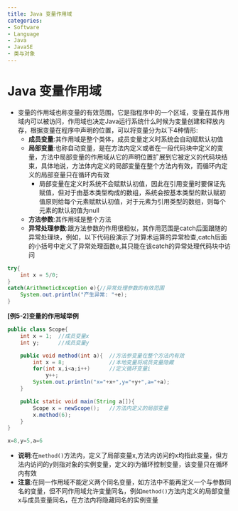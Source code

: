 ```yaml
---
title: Java 变量作用域
categories:
- Software
- Language
- Java
- JavaSE
- 类与对象
---
```

# Java 变量作用域

- 变量的作用域也称变量的有效范围，它是指程序中的一个区域，变量在其作用域内可以被访问，作用域也决定Java运行系统什么时候为变量创建和释放内存，根据变量在程序中声明的位置，可以将变量分为以下4种情形:
    - **成员变量**:其作用域是整个类体，成员变量定义时系统会自动赋默认初值
    - **局部变量**:也称自动变量，是在方法内定义或者在一段代码块中定义的变量，方法中局部变量的作用域从它的声明位置扩展到它被定义的代码块结束，具体地说，方法体内定义的局部变量在整个方法内有效，而循环内定义的局部变量只在循环内有效
        - 局部变量在定义时系统不会赋默认初值，因此在引用变量时要保证先赋值，但对于由基本类型构成的数组，系统会按基本类型的默认赋初值原则给每个元素赋默认初值，对于元素为引用类型的数组，则每个元素的默认初值为null
    - **方法参数**:其作用域是整个方法
    - **异常处理参数**:跟方法参数的作用很相似，其作用范围是catch后面跟随的异常处理块，例如，以下代码段演示了对算术运算的异常检查,catch后面的小括号中定义了异常处理函数e,其只能在该catch的异常处理代码块中访问

```java
try{
    int x = 5/0;
}
catch(ArithmeticException e){//异常处理参数的有效范围
    System.out.println("产生异常: "+e);
}
```

**[例5-2]变量的作用域举例**

```java
public class Scope{
    int x = 1;	//成员变量x
    int y;		//成员变量y

    public void method(int a){	//方法参变量在整个方法内有效
        int x = 8;				//本地变量将成员变量隐藏
        for(int x,i<a;i++)		//定义循环变量i
            y++;
        System.out.println("x="+x+",y="+y+",a="+a);
    }

    public static void main(String a[]){
        Scope x = newScope();	//方法内定义的局部变量
        x.method(6);
    }
}

x=8,y=5,a=6
```

- **说明**:在`method()`方法内，定义了局部变量x,方法内访问的x均指此变量，但方法内访问的y则指对象的实例变量，定义的i为循环控制变量，该变量只在循环内有效
- **注意**:在同一作用域不能定义两个同名变量，如方法中不能再定义一个与参数同名的变量，但不同作用域允许变量同名，例如`method()`方法内定义的局部变量x与成员变量同名，在方法内将隐藏同名的实例变量

